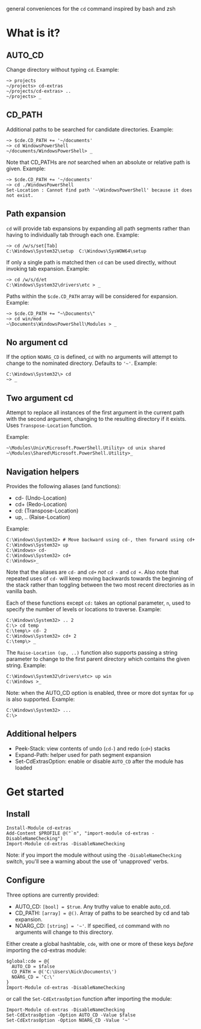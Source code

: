 general conveniences for the `cd` command inspired by bash and zsh

What is it?
==========

AUTO_CD
-------

Change directory without typing `cd`. Example:

```
~> projects
~/projects> cd-extras
~/projects/cd-extras> ..
~/projects> _
```

CD_PATH
--------
Additional paths to be searched for candidate directories. Example:
```
~> $cde.CD_PATH += '~/documents'
~> cd WindowsPowerShell
~/documents/WindowsPowerShell> _
```
Note that CD_PATHs are _not_ searched when an absolute or relative path is given. Example:
```
~> $cde.CD_PATH += '~/documents'
~> cd ./WindowsPowerShell
Set-Location : Cannot find path '~\WindowsPowerShell' because it does not exist.
```


Path expansion
-----------
`cd` will provide tab expansions by expanding all path segments rather than having to individually tab through each one. Example:
```
~> cd /w/s/set[Tab]
C:\Windows\System32\setup  C:\Windows\SysWOW64\setup
```

If only a single path is matched then `cd` can be used directly, without invoking tab expansion. Example:
```
~> cd /w/s/d/et
C:\Windows\System32\drivers\etc > _
```

Paths within the `$cde.CD_PATH` array will be considered for expansion. Example:
```
~> $cde.CD_PATH += "~\Documents\"
~> cd win/mod
~\Documents\WindowsPowerShell\Modules > _
```

No argument cd
----------
If the option `NOARG_CD` is defined, `cd` with no arguments will attempt to change to the nominated directory. Defaults to `'~'`. Example:
```
C:\Windows\System32\> cd
~> _
```

Two argument cd
----------
Attempt to replace all instances of the first argument in the current path with the second argument,
changing to the resulting directory if it exists. Uses `Transpose-Location` function.

Example:
```
~\Modules\Unix\Microsoft.PowerShell.Utility> cd unix shared
~\Modules\Shared\Microsoft.PowerShell.Utility>_
```


Navigation helpers
---------

Provides the following aliases (and functions):

* cd- (Undo-Location)
* cd+ (Redo-Location)
* cd: (Transpose-Location)
* up, .. (Raise-Location)

Example:
```
C:\Windows\System32> # Move backward using cd-, then forward using cd+
C:\Windows\System32> up
C:\Windows> cd-
C:\Windows\System32> cd+
C:\Windows>_
```

Note that the aliases are `cd-` and `cd+` *not* `cd -` and `cd +`. Also note that repeated uses of `cd-` will keep moving backwards towards the beginning of the stack rather than toggling between the two most recent directories as in vanilla bash.

Each of these functions except `cd:` takes an optional parameter, `n`, used to specify the number of levels
or locations to traverse. Example:
```
C:\Windows\System32> .. 2
C:\> cd temp
C:\temp\> cd- 2
C:\Windows\System32> cd+ 2
C:\temp\> _
```
The `Raise-Location (up, ..)` function also supports passing a string parameter to change to the first parent directory which contains the given string. Example:
```
C:\Windows\System32\drivers\etc> up win
C:\Windows >_
```

Note: when the AUTO_CD option is enabled, three or more dot syntax for `up` is also supported. Example:
```
C:\Windows\System32> ...
C:\>
```


Additional helpers
---------

* Peek-Stack: view contents of undo (`cd-`) and redo (`cd+`) stacks
* Expand-Path: helper used for path segment expansion
* Set-CdExtrasOption: enable or disable `AUTO_CD` after the module has loaded


Get started
======

Install
-------
```
Install-Module cd-extras
Add-Content $PROFILE @("`n", "import-module cd-extras -DisableNameChecking")
Import-Module cd-extras -DisableNameChecking
```

Note: if you import the module without using the `-DisableNameChecking` switch, you'll see a warning about
the use of 'unapproved' verbs.

Configure
--------
Three options are currently provided:

* AUTO_CD: `[bool] = $true`. Any truthy value to enable auto_cd.
* CD_PATH: `[array] = @()`. Array of paths to be searched by cd and tab expansion.
* NOARG_CD: `[string] = '~'`. If specified, `cd` command with no arguments will change to this directory.

Either create a global hashtable, `cde`, with one or more of these keys _before_ importing the cd-extras module:
```
$global:cde = @{
  AUTO_CD = $false
  CD_PATH = @('C:\Users\Nick\Documents\')
  NOARG_CD = 'C:\'
}
Import-Module cd-extras -DisableNameChecking
```
or call the `Set-CdExtrasOption` function after importing the module:
```
Import-Module cd-extras -DisableNameChecking
Set-CdExtrasOption -Option AUTO_CD -Value $false
Set-CdExtrasOption -Option NOARG_CD -Value '~'
```